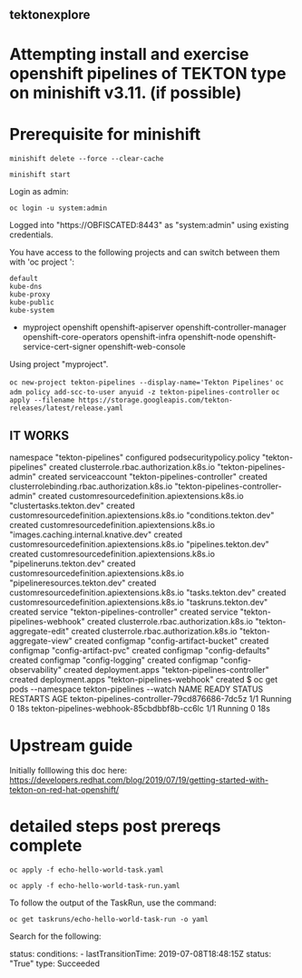## tektonexplore

# Attempting install and exercise openshift pipelines of TEKTON type on minishift v3.11. (if possible)

# Prerequisite for minishift

```minishift delete --force --clear-cache```

```minishift start```

Login as admin:

```oc login -u system:admin```

Logged into "https://OBFISCATED:8443" as "system:admin" using existing credentials.

You have access to the following projects and can switch between them with 'oc project <projectname>':

    default
    kube-dns
    kube-proxy
    kube-public
    kube-system
  * myproject
    openshift
    openshift-apiserver
    openshift-controller-manager
    openshift-core-operators
    openshift-infra
    openshift-node
    openshift-service-cert-signer
    openshift-web-console

Using project "myproject".

``` oc new-project tekton-pipelines --display-name='Tekton Pipelines' ```
``` oc adm policy add-scc-to-user anyuid -z tekton-pipelines-controller ```
``` oc apply --filename https://storage.googleapis.com/tekton-releases/latest/release.yaml ```

## IT WORKS

namespace "tekton-pipelines" configured
podsecuritypolicy.policy "tekton-pipelines" created
clusterrole.rbac.authorization.k8s.io "tekton-pipelines-admin" created
serviceaccount "tekton-pipelines-controller" created
clusterrolebinding.rbac.authorization.k8s.io "tekton-pipelines-controller-admin" created
customresourcedefinition.apiextensions.k8s.io "clustertasks.tekton.dev" created
customresourcedefinition.apiextensions.k8s.io "conditions.tekton.dev" created
customresourcedefinition.apiextensions.k8s.io "images.caching.internal.knative.dev" created
customresourcedefinition.apiextensions.k8s.io "pipelines.tekton.dev" created
customresourcedefinition.apiextensions.k8s.io "pipelineruns.tekton.dev" created
customresourcedefinition.apiextensions.k8s.io "pipelineresources.tekton.dev" created
customresourcedefinition.apiextensions.k8s.io "tasks.tekton.dev" created
customresourcedefinition.apiextensions.k8s.io "taskruns.tekton.dev" created
service "tekton-pipelines-controller" created
service "tekton-pipelines-webhook" created
clusterrole.rbac.authorization.k8s.io "tekton-aggregate-edit" created
clusterrole.rbac.authorization.k8s.io "tekton-aggregate-view" created
configmap "config-artifact-bucket" created
configmap "config-artifact-pvc" created
configmap "config-defaults" created
configmap "config-logging" created
configmap "config-observability" created
deployment.apps "tekton-pipelines-controller" created
deployment.apps "tekton-pipelines-webhook" created
$ oc get pods --namespace tekton-pipelines --watch
NAME                                           READY     STATUS    RESTARTS   AGE
tekton-pipelines-controller-79cd876686-7dc5z   1/1       Running   0          18s
tekton-pipelines-webhook-85cbdbbf8b-cc6lc      1/1       Running   0          18s

# Upstream guide
Initially folllowing this doc here:
https://developers.redhat.com/blog/2019/07/19/getting-started-with-tekton-on-red-hat-openshift/

# detailed steps post prereqs complete

```oc apply -f echo-hello-world-task.yaml```

```oc apply -f echo-hello-world-task-run.yaml```

To follow the output of the TaskRun, use the command:

```oc get taskruns/echo-hello-world-task-run -o yaml```

Search for the following:

status:
  conditions:
    - lastTransitionTime: 2019-07-08T18:48:15Z
      status: "True"
      type: Succeeded
